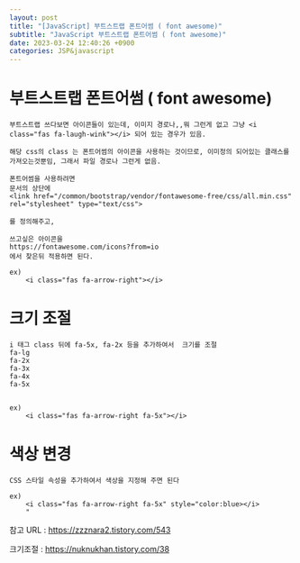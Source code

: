 ```yaml
---
layout: post
title: "[JavaScript] 부트스트랩 폰트어썸 ( font awesome)"
subtitle: "JavaScript 부트스트랩 폰트어썸 ( font awesome)"
date: 2023-03-24 12:40:26 +0900
categories: JSP&javascript
---
```


# 부트스트랩 폰트어썸 ( font awesome)

	부트스트랩 쓰다보면 아이콘들이 있는데, 이미지 경로나,,뭐 그런게 없고 그냥 <i class="fas fa-laugh-wink"></i> 되어 있는 경우가 있음.

	해당 css의 class 는 폰트어썸의 아이콘을 사용하는 것이므로, 이미정의 되어있는 클래스를 가져오는것뿐임, 그래서 파일 경로나 그런게 없음.

	폰트어썸을 사용하려면
	문서의 상단에 
	<link href="/common/bootstrap/vendor/fontawesome-free/css/all.min.css" rel="stylesheet" type="text/css">

	를 정의해주고,

	쓰고싶은 아이콘을 
	https://fontawesome.com/icons?from=io
	에서 찾은뒤 적용하면 된다.
	
	ex)
		<i class="fas fa-arrow-right"></i>



# 크기 조절

	i 태그 class 뒤에 fa-5x, fa-2x 등을 추가하여서  크기를 조절
	fa-lg
	fa-2x
	fa-3x
	fa-4x
	fa-5x	


	ex)
		<i class="fas fa-arrow-right fa-5x"></i>


# 색상 변경
	CSS 스타일 속성을 추가하여서 색상을 지정해 주면 된다

	ex)
		<i class="fas fa-arrow-right fa-5x" style="color:blue></i>
		"





참고 URL : https://zzznara2.tistory.com/543
	

크기조절 : https://nuknukhan.tistory.com/38
                                                                                                                                                                                                                                                                                                                                                                                                                                                                                                                                                                                                                                                                 
